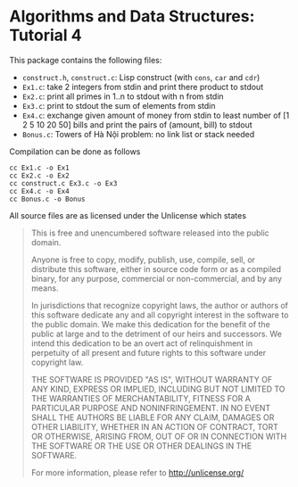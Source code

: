# Algorithms and Data Structures: Tutorial 4

This package contains the following files:

* `construct.h`, `construct.c`: Lisp construct (with `cons`, `car` and `cdr`)
* `Ex1.c`: take 2 integers from stdin and print there product to stdout
* `Ex2.c`: print all primes in 1..n to stdout with n from stdin
* `Ex3.c`: print to stdout the sum of elements from stdin
* `Ex4.c`: exchange given amount of money from stdin to least number
  of [1 2 5 10 20 50] bills and print the pairs of (amount, bill) to stdout
* `Bonus.c`: Towers of Hà Nội problem: no link list or stack needed

Compilation can be done as follows

    cc Ex1.c -o Ex1
    cc Ex2.c -o Ex2
    cc construct.c Ex3.c -o Ex3
    cc Ex4.c -o Ex4
    cc Bonus.c -o Bonus

All source files are as licensed under the Unlicense which states

> This is free and unencumbered software released into the public domain.
>
> Anyone is free to copy, modify, publish, use, compile, sell, or
> distribute this software, either in source code form or as a compiled
> binary, for any purpose, commercial or non-commercial, and by any
> means.
>
> In jurisdictions that recognize copyright laws, the author or authors
> of this software dedicate any and all copyright interest in the
> software to the public domain. We make this dedication for the benefit
> of the public at large and to the detriment of our heirs and
> successors. We intend this dedication to be an overt act of
> relinquishment in perpetuity of all present and future rights to this
> software under copyright law.
>
> THE SOFTWARE IS PROVIDED "AS IS", WITHOUT WARRANTY OF ANY KIND,
> EXPRESS OR IMPLIED, INCLUDING BUT NOT LIMITED TO THE WARRANTIES OF
> MERCHANTABILITY, FITNESS FOR A PARTICULAR PURPOSE AND NONINFRINGEMENT.
> IN NO EVENT SHALL THE AUTHORS BE LIABLE FOR ANY CLAIM, DAMAGES OR
> OTHER LIABILITY, WHETHER IN AN ACTION OF CONTRACT, TORT OR OTHERWISE,
> ARISING FROM, OUT OF OR IN CONNECTION WITH THE SOFTWARE OR THE USE OR
> OTHER DEALINGS IN THE SOFTWARE.
>
> For more information, please refer to <http://unlicense.org/>
